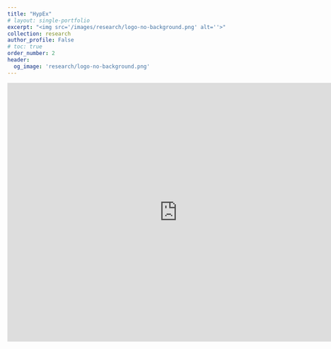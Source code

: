 ```yaml
---
title: "HypEx"
# layout: single-portfolio
excerpt: "<img src='/images/research/logo-no-background.png' alt=''>"
collection: research
author_profile: False
# toc: true
order_number: 2
header:
  og_image: 'research/logo-no-background.png'
---
```


<iframe src="https://docs.google.com/presentation/d/e/2PACX-1vT9R2lKlIoaa2bDA7sQTwtrGOQqWikGed_8z7wjmM9k4G9r0wd0U-B08jla3IxSFZlwcquHBi4mK38V/embed?start=true&loop=true&delayms=3000" frameborder="0" width="768" height="585.6666666666667" allowfullscreen="true" mozallowfullscreen="true" webkitallowfullscreen="true"></iframe>